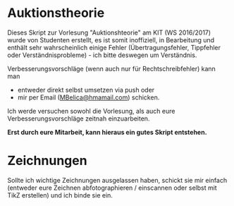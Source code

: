 Auktionstheorie
===========
Dieses Skript zur Vorlesung "Auktionshteorie" am KIT (WS 2016/2017) wurde von Studenten erstellt, es ist somit 
inoffiziell, in Bearbeitung und enthält sehr wahrscheinlich einige Fehler (Übertragungsfehler, Tippfehler oder Verständnisprobleme) - ich bitte deswegen um Verständnis.


Verbesserungsvorschläge (wenn auch nur für Rechtschreibfehler) kann man
* entweder direkt selbst umsetzen via push oder
* mir per Email (MBelica@hmamail.com) schicken.

Ich werde versuchen sowohl die Vorlesung, als auch eure Verbesserungsvorschläge zeitnah einzuarbeiten.

**Erst durch eure Mitarbeit, kann hieraus ein gutes Skript entstehen.**

Zeichnungen
===========
Sollte ich wichtige Zeichnungen ausgelassen haben, schickt sie mir einfach (entweder eure Zeichnen abfotographieren / einscannen oder selbst mit TikZ erstellen) und ich binde sie ein.
